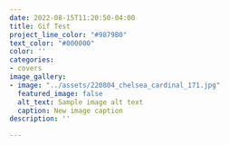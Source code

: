 ```yaml
---
date: 2022-08-15T11:20:50-04:00
title: Gif Test
project_line_color: "#9879B0"
text_color: "#000000"
color: ''
categories:
- covers
image_gallery:
- image: "../assets/220804_chelsea_cardinal_171.jpg"
  featured_image: false
  alt_text: Sample image alt text
  caption: New image caption
description: ''

---
```

